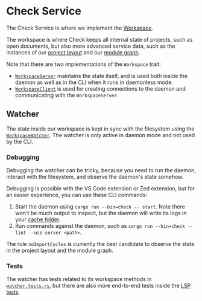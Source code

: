 # Check Service

The Check Service is where we implement the [Workspace](src/workspace.rs).

The workspace is where Check keeps all internal state of projects, such as open
documents, but also more advanced service data, such as the instances of our
[project layout](../check_project_layout/) and our
[module graph](../check_module_graph/).

Note that there are two implementations of the `Workspace` trait:

* [`WorkspaceServer`](src/workspace/server.rs) maintains the state itself, and
  is used both inside the daemon as well as in the CLI when it runs in
  daemonless mode.
* [`WorkspaceClient`](src/workspace/client.rs) is used for creating connections
  to the daemon and communicating with the `WorkspaceServer`.

## Watcher

The state inside our workspace is kept in sync with the filesystem using the
[`WorkspaceWatcher`](src/workspace_watcher.rs). The watcher is only active in
daemon mode and not used by the CLI.

### Debugging

Debugging the watcher can be tricky, because you need to run the daemon,
interact with the filesystem, and observe the daemon's state somehow.

Debugging is possible with the VS Code extension or Zed extension, but for an easier experience,
you can use these CLI commands:

1. Start the daemon using `cargo run --bin=check -- start`. Note there won't be
   much output to inspect, but the daemon will write its logs in your
   [cache folder](../../crates/check_fs/src/dir.rs).
2. Run commands against the daemon, such as
   `cargo run --bin=check -- lint --use-server <path>`.

The rule `noImportCycles` is currently the best candidate to observe the state
in the project layout and the module graph.

### Tests

The watcher has tests related to its workspace methods in
[`watcher.tests.rs`](src/workspace/watcher.tests.rs), but there are also more
end-to-end tests inside the [LSP tests](../check_lsp/src/server.tests.rs).
